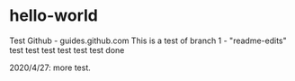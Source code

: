 # hello-world
Test Github - guides.github.com
This is a test of branch 1 - "readme-edits" 
test test test
test test test
done

2020/4/27: more test.
